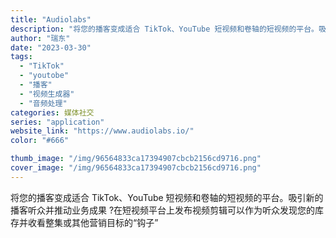 ```yaml
---
title: "Audiolabs"
description: "将您的播客变成适合 TikTok、YouTube 短视频和卷轴的短视频的平台。吸引新的播客听众并推动业务成果 ?️在短视"
author: "瑞东"
date: "2023-03-30"
tags:
  - "TikTok"
  - "youtobe"
  - "播客"
  - "视频生成器"
  - "音频处理"
categories: 媒体社交
series: "application"
website_link: "https://www.audiolabs.io/"
color: "#666"

thumb_image: "/img/96564833ca17394907cbcb2156cd9716.png"
cover_image: "/img/96564833ca17394907cbcb2156cd9716.png"
---
```


将您的播客变成适合 TikTok、YouTube 短视频和卷轴的短视频的平台。吸引新的播客听众并推动业务成果 ?️在短视频平台上发布视频剪辑可以作为听众发现您的库存并收看整集或其他营销目标的“钩子”